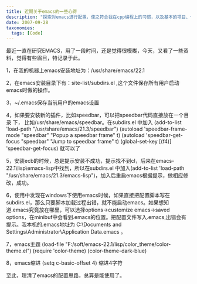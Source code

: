 ```yaml
---
title: 近期关于emacs的一些心得
description: "探索对emacs进行配置，使之符合我在cpp编程上的习惯，以及基本的项目、代码补全工具"
date: 2007-09-28
taxonomies:
  tags: [Code]
---
```


最近一直在研究EMACS，用了一段时间，还是觉得很模糊，今天，又看了一些资料，觉得有些眉目，特记录于此。

1，在我的机器上emacs安装地址为：/usr/share/emacs/22.1

2，在emacs安装目录下有：site-list/subdirs.el ,这个文件保存所有用户启动emacs时做的操作。

3，~/.emacs保存当前用户的emacs设置

4，如果要安装新的插件，比如speedbar，可以把speedbar代码直接放在一个目录
下， 比如/usr/share/emacs/speedbar。在subdirs.el 中加入
(add-to-list 'load-path "/usr/share/emacs/21.3/speedbar")
(autoload 'speedbar-frame-mode "speedbar" "Popup a speedbar frame" t)
(autoload 'speedbar-get-focus "speedbar" "Jump to speedbar frame" t)
(global-set-key [(f4)] 'speedbar-get-focus)
就可以了

5，安装ecb的时候，总是提示安装不成功，提示找不到cl，后来在emacs-22.1\lisp\emacs-lisp中找到，所以在subdirs.el 中加入(add-to-list 'load-path "/usr/share/emacs/21.3/emacs-lisp")，加入后重启emacs根据提示，做相应修改，成功。

6，使用中发现在windows下使用emacs时候，如果直接把配置脚本写在subdirs.el，那么只要脚本加载过程出错，就不能启动emacs。如果想知道.emacs究竟放在哪里，可以选择options->customize emacs->saved options，在minibuf中会看到.emacs的位置。把配置文件写入.emacs,出错会有提示。我本机的.emacs地址为
C:\Documents and Settings\Administrator\Application Data\.emacs 。

7，emacs主题
(load-file "F:/soft/emacs-22.1/lisp/color_theme/color-theme.el")
(require 'color-theme)
(color-theme-dark-blue)

8，emacs缩进
(setq c-basic-offset 4) 缩进4字符

至此，理清了emacs的配置思路，总算是能使用了。		